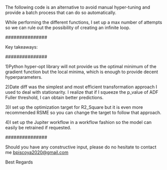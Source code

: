 The following code is an alternative to avoid manual hyper-tuning and provide a batch process that can do so automatically.

While performing the different functions, I set up a max number of attempts so we can rule out the possibility of creating an infinite loop.

###############

Key takeaways:

###############

1)Python hyper-opt library will not provide us the optimal minimum of the gradient function but the local minima, which is enough to provide decent hyperparameters.

2)Date diff was the simplest and most efficient transformation approach I used to deal with stationarity. I realize that if I squeeze the p_value of ADF Fuller threshold, I can obtain better predictions.

3)I set up the optimization target for R2_Square but it is even more recommended RSME so you can change the target to follow that approach.

4)I set up the Jupiter workflow in a workflow fashion so the model can easily be retrained if requested.

###############

Should you have any constructive input, please do no hesitate to contact me bpiscoya2020@gmail.com

Best Regards


